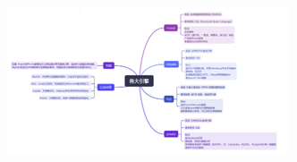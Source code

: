 ![数据引擎图文](https://github.com/easonnum1/datawarehouse/blob/main/impala%26hql%26mysql%26presto%E5%90%84%E5%A4%A7%E5%BC%95%E6%93%8E%E5%AF%B9%E6%AF%94.png)
